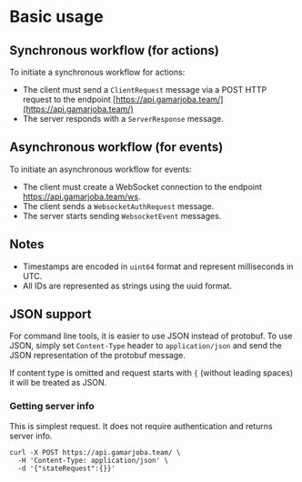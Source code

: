 # Basic usage

## Synchronous workflow (for actions)

To initiate a synchronous workflow for actions:

 * The client must send a `ClientRequest` message via a POST HTTP request to the endpoint [https://api.gamarjoba.team/](https://api.gamarjoba.team/)
 * The server responds with a `ServerResponse` message.

## Asynchronous workflow (for events)

To initiate an asynchronous workflow for events:

 * The client must create a WebSocket connection to the endpoint https://api.gamarjoba.team/ws.
 * The client sends a `WebsocketAuthRequest` message.
 * The server starts sending `WebsocketEvent` messages.

## Notes
 * Timestamps are encoded in `uint64` format and represent milliseconds in UTC.
 * All IDs are represented as strings using the uuid format.

## JSON support
For command line tools, it is easier to use JSON instead of protobuf. To use JSON, simply set `Content-Type`
header to `application/json` and send the JSON representation of the protobuf message.

If content type is omitted and request starts with `{` (without leading spaces) it will be treated as JSON.

### Getting server info
This is simplest request. It does not require authentication and returns server info.

```shell
curl -X POST https://api.gamarjoba.team/ \
  -H 'Content-Type: application/json' \
  -d '{"stateRequest":{}}'
```
